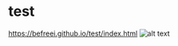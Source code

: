 # test
https://befreei.github.io/test/index.html
![alt text](https://vk.com/im?sel=305972972&z=photo174422870_457242892%2Fmail1401084)
